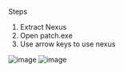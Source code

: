 Steps

1. Extract Nexus
2. Open patch.exe
3. Use arrow keys to use nexus

![image](https://user-images.githubusercontent.com/84616920/185793733-1749de1f-7572-4cfb-be98-258fb6eeb408.png)
![image](https://user-images.githubusercontent.com/84616920/185793746-281afbad-530a-462e-a814-aad3ecf10df0.png)
